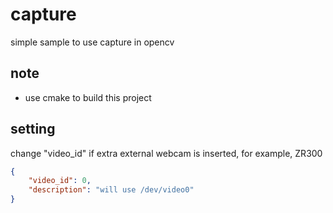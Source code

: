 # capture

simple sample to use capture in opencv

## note

* use cmake to build this project


## setting
change "video_id" if extra external webcam is inserted, for example, ZR300


```json
{
    "video_id": 0,
    "description": "will use /dev/video0"
}
```

